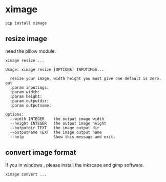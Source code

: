 # ximage


```
pip install ximage
```



## resize image
need the pillow module.

```
ximage resize ...
```

```
Usage: ximage resize [OPTIONS] INPUTIMGS...

  resize your image, width height you must give one default is zero. out
  :param inputimgs: 
  :param width: 
  :param height: 
  :param outputdir: 
  :param outputname:

Options:
  --width INTEGER    the output image width
  --height INTEGER   the output image height
  --outputdir TEXT   the image output dir
  --outputname TEXT  the image output name
  --help             Show this message and exit.

```

## convert image format
If you in windows , please install the inkscape and gimp software.


```
ximage convert ...
```




